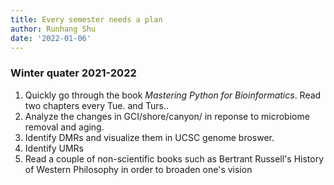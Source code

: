 ```yaml
---
title: Every semester needs a plan
author: Runhang Shu
date: '2022-01-06'
---
```



### Winter quater 2021-2022

1. Quickly go through the book *Mastering Python for Bioinformatics*. Read two chapters every Tue. and Turs.. 
2. Analyze the changes in GCI/shore/canyon/ in reponse to microbiome removal and aging. 
3. Identify DMRs and visualize them in UCSC genome broswer.
4. Identify UMRs
5. Read a couple of non-scientific books such as Bertrant Russell's History of Western Philosophy in order to broaden one's vision
